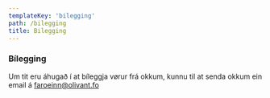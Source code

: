 ```yaml
---
templateKey: 'bilegging'
path: /bilegging
title: Bilegging
---
```

### Bílegging
Um tit eru áhugað í at bíleggja vørur frá okkum,
kunnu til at senda okkum ein email á <a href="mailto:faroeinn@olivant.fo">faroeinn@olivant.fo</a>